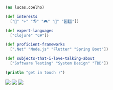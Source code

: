```clojure
(ns lucas.coelho)

(def interests
  ["🏀" "✈️" "🌎" "🎮" "🎸" "4️⃣2️⃣"])

(def expert-languages
  ["Clojure" "C#"])

(def proficient-frameworks
  [".Net" "Node.js" "Flutter" "Spring Boot"])

(def subjects-that-i-love-talking-about
  ["Software Testing" "System Design" "TDD"])

(println "get in touch ⬇️")
```
 
<div> 
  <a href="https://instagram.com/lucasfcoelho1" target="_blank"><img src="https://img.shields.io/badge/-Instagram-%23E4405F?style=for-the-badge&logo=instagram&logoColor=white" target="_blank"></a>
  <a href = "mailto:lucasfcoelho1@gmail.com"><img src="https://img.shields.io/badge/-Gmail-%23333?style=for-the-badge&logo=gmail&logoColor=white" target="_blank"></a>
  <a href="https://www.linkedin.com/in/lucasfcoelho1" target="_blank"><img src="https://img.shields.io/badge/-LinkedIn-%230077B5?style=for-the-badge&logo=linkedin&logoColor=white" target="_blank"></a> 
   
</div>
